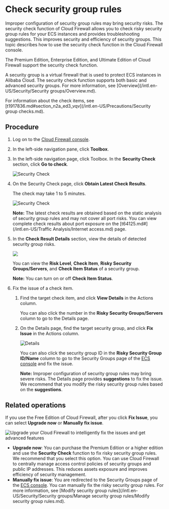 # Check security group rules

Improper configuration of security group rules may bring security risks. The security check function of Cloud Firewall allows you to check risky security group rules for your ECS instances and provides troubleshooting suggestions. This improves security and efficiency of security groups. This topic describes how to use the security check function in the Cloud Firewall console.

The Premium Edition, Enterprise Edition, and Ultimate Edition of Cloud Firewall support the security check function.

A security group is a virtual firewall that is used to protect ECS instances in Alibaba Cloud. The security check function supports both basic and advanced security groups. For more information, see [Overview](/intl.en-US/Security/Security groups/Overview.md).

For information about the check items, see [t1917836.md\#section\_n2a\_ed3\_vqv](/intl.en-US/Precautions/Security group checks.md).

## Procedure

1.  Log on to the [Cloud Firewall console](https://yundun.console.aliyun.com/?p=cfwnext).

2.  In the left-side navigation pane, click **Toolbox**.

3.  In the left-side navigation page, click Toolbox. In the **Security Check** section, click **Go to check**.

    ![Security Check](https://static-aliyun-doc.oss-cn-hangzhou.aliyuncs.com/assets/img/en-US/9951488951/p140304.png)

4.  On the Security Check page, click **Obtain Latest Check Results**.

    The check may take 1 to 5 minutes.

    ![Security Check](https://static-aliyun-doc.oss-cn-hangzhou.aliyuncs.com/assets/img/en-US/8104649951/p133949.png)

    **Note:** The latest check results are obtained based on the static analysis of security group rules and may not cover all port risks. You can view complete check results about port exposure on the [t64125.md\#](/intl.en-US/Traffic Analysis/Internet access.md) page.

5.  In the **Check Result Details** section, view the details of detected security group risks.

    ![](https://static-aliyun-doc.oss-cn-hangzhou.aliyuncs.com/assets/img/en-US/8104649951/p133950.png)

    You can view the **Risk Level**, **Check Item**, **Risky Security Groups/Servers**, and **Check Item Status** of a security group.

    **Note:** You can turn on or off **Check Item Status**.

6.  Fix the issue of a check item.

    1.  Find the target check item, and click **View Details** in the Actions column.

        You can also click the number in the **Risky Security Groups/Servers** column to go to the Details page.

    2.  On the Details page, find the target security group, and click **Fix Issue** in the Actions column.

        ![Details](https://static-aliyun-doc.oss-cn-hangzhou.aliyuncs.com/assets/img/en-US/8104649951/p133951.png)

        You can also click the security group ID in the **Risky Security Group ID/Name** column to go to the Security Groups page of the [ECS console](https://ecs.console.aliyun.com) and fix the issue.

        **Note:** Improper configuration of security group rules may bring severe risks. The Details page provides **suggestions** to fix the issue. We recommend that you modify the risky security group rules based on the **suggestions**.


## Related operations

If you use the Free Edition of Cloud Firewall, after you click **Fix Issue**, you can select **Upgrade now** or **Manually fix issue**.

![Upgrade your Cloud Firewall to intelligently fix the issues and get advanced features](https://static-aliyun-doc.oss-cn-hangzhou.aliyuncs.com/assets/img/en-US/0061488951/p140430.png)

-   **Upgrade now**: You can purchase the Premium Edition or a higher edition and use the **Security Check** function to fix risky security group rules. We recommend that you select this option. You can use Cloud Firewall to centrally manage access control policies of security groups and public IP addresses. This reduces assets exposure and improves efficiency of security management.
-   **Manually fix issue**: You are redirected to the Security Groups page of the [ECS console](https://ecs.console.aliyun.com). You can manually fix the risky security group rules. For more information, see [Modify security group rules](/intl.en-US/Security/Security groups/Manage security group rules/Modify security group rules.md).

